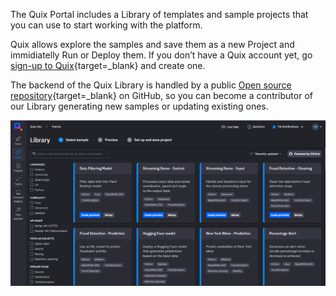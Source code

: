 The Quix Portal includes a Library of templates and sample projects that
you can use to start working with the platform.

Quix allows explore the samples and save them as a new Project and immidiatelly Run or Deploy them. If you don’t have a Quix account yet, go [sign-up to Quix](https://portal.platform.quix.ai/self-sign-up?xlink=docs){target=_blank} and create one.

The backend of the Quix Library is handled by a public [Open source repository](https://github.com/quixai/quix-library){target=_blank} on GitHub, so you can become a contributor of our Library generating new samples or updating existing ones.

![Library.png](../images/Library.png)
